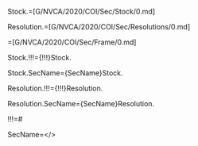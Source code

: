 
Stock.=[G/NVCA/2020/COI/Sec/Stock/0.md]

Resolution.=[G/NVCA/2020/COI/Sec/Resolutions/0.md]

=[G/NVCA/2020/COI/Sec/Frame/0.md]

Stock.!!!={!!!}Stock.

Stock.SecName={SecName}Stock.

Resolution.!!!={!!!}Resolution.

Resolution.SecName={SecName}Resolution.

!!!=#

SecName=</>

